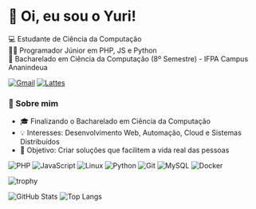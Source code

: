 # 👋 Oi, eu sou o Yuri!
💻 Estudante de Ciência da Computação  
🧑‍💻 Programador Júnior em PHP, JS e Python  
📍 Bacharelado em Ciência da Computação (8º Semestre) - IFPA Campus Ananindeua

[![Gmail](https://img.shields.io/badge/Gmail-D14836?style=for-the-badge&logo=gmail&logoColor=white)](mailto:yurigsfer@gmail.com)
[![Lattes](https://img.shields.io/badge/Lattes-1E90FF?style=for-the-badge&logo=readme&logoColor=white)](http://lattes.cnpq.br/0846925175877186)

### 🚀 Sobre mim
- 🎓 Finalizando o Bacharelado em Ciência da Computação  
- 💡 Interesses: Desenvolvimento Web, Automação, Cloud e Sistemas Distribuídos  
- 🎯 Objetivo: Criar soluções que facilitem a vida real das pessoas  

![PHP](https://img.shields.io/badge/PHP-777BB4?style=for-the-badge&logo=php&logoColor=white)
![JavaScript](https://img.shields.io/badge/JavaScript-F7DF1E?style=for-the-badge&logo=javascript&logoColor=black)
![Linux](https://img.shields.io/badge/Linux-000000?style=for-the-badge&logo=linux&logoColor=yellow)
![Python](https://img.shields.io/badge/Python-2c59de?style=for-the-badge&logo=python&logoColor=yellow)
![Git](https://img.shields.io/badge/Git-F05032?style=for-the-badge&logo=git&logoColor=white)
![MySQL](https://img.shields.io/badge/MySQL-005C84?style=for-the-badge&logo=mysql&logoColor=white)
![Docker](https://img.shields.io/badge/Docker-2496ED?style=for-the-badge&logo=docker&logoColor=white)

![trophy](https://github-profile-trophy.vercel.app/?username=yurisilva2503&theme=radical&row=1&column=5)

![GitHub Stats](https://github-readme-stats.vercel.app/api?username=yurisilva2503&show_icons=true&theme=dark)
![Top Langs](https://github-readme-stats.vercel.app/api/top-langs/?username=yurisilva2503&layout=compact&theme=dark)


